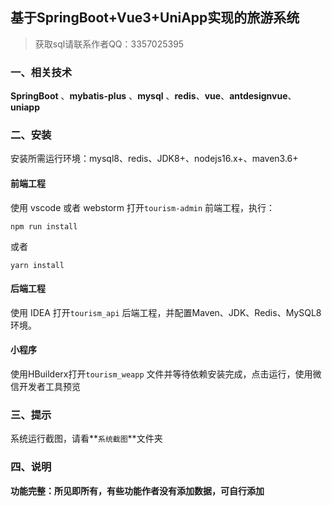 ## 基于SpringBoot+Vue3+UniApp实现的旅游系统



> 获取sql请联系作者QQ：3357025395



### 一、相关技术

**SpringBoot** 、**mybatis-plus** 、**mysql** 、**redis**、**vue**、**antdesignvue**、**uniapp**



### 二、安装

安装所需运行环境：mysql8、redis、JDK8+、nodejs16.x+、maven3.6+

#### 前端工程

使用 vscode 或者 webstorm 打开`tourism-admin` 前端工程，执行：

```
npm run install
```

或者

```
yarn install
```

#### 后端工程

使用 IDEA 打开`tourism_api` 后端工程，并配置Maven、JDK、Redis、MySQL8环境。

#### 小程序

使用HBuilderx打开`tourism_weapp` 文件并等待依赖安装完成，点击运行，使用微信开发者工具预览



### 三、提示 

系统运行截图，请看**`系统截图`**文件夹



### 四、说明

**功能完整：所见即所有，有些功能作者没有添加数据，可自行添加**
